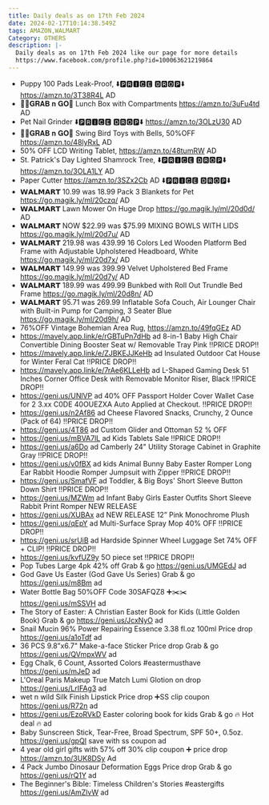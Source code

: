 ```yaml
---
title: Daily deals as on 17th Feb 2024
date: 2024-02-17T10:14:38.549Z
tags: AMAZON,WALMART
Category: OTHERS
description: |-
  Daily deals as on 17th Feb 2024 like our page for more details 
  https://www.facebook.com/profile.php?id=100063621219864
---
```

* Puppy 100 Pads Leak-Proof,
  ⬇️🅿🆁🅸🅲🅴 🅳🆁🅾🅿⬇️
  https://amzn.to/3T38R4L
  AD
* 🏃‍♀️𝐆𝐑𝐀𝐁 𝐧 𝐆𝐎🏃
  Lunch Box with Compartments
  https://amzn.to/3uFu4td
  AD 
* Pet  Nail Grinder
  ⬇️🅿🆁🅸🅲🅴 🅳🆁🅾🅿⬇️
  https://amzn.to/3OLzU30
  AD
* 🏃‍♀️𝐆𝐑𝐀𝐁 𝐧 𝐆𝐎🏃
  Swing Bird Toys with Bells,
  50%OFF
  https://amzn.to/48lyRxL
  AD
*  50% OFF 
  LCD Writing Tablet,
  https://amzn.to/48tumRW
  AD
* St. Patrick's Day Lighted Shamrock Tree, ⬇️🅿🆁🅸🅲🅴 🅳🆁🅾🅿⬇️
  https://amzn.to/3OLA1LY
  AD
*  Paper Cutter
  https://amzn.to/3SZx2Cb
  AD
  ⬇️🅿🆁🅸🅲🅴 🅳🆁🅾🅿⬇️
* 𝗪𝗔𝗟𝗠𝗔𝗥𝗧 
  10.99 was 18.99
  Pack 3 Blankets  for Pet 
  https://go.magik.ly/ml/20czq/
  AD
* 𝗪𝗔𝗟𝗠𝗔𝗥𝗧 
  Lawn Mower  On Huge Drop
  https://go.magik.ly/ml/20d0d/
  AD
* 𝗪𝗔𝗟𝗠𝗔𝗥𝗧 
  NOW $22.99  was $75.99
  MIXING BOWLS WITH LIDS
  https://go.magik.ly/ml/20d7u/
  AD
* 𝗪𝗔𝗟𝗠𝗔𝗥𝗧 
  219.98 was 439.99
  16 Colors Led Wooden Platform Bed Frame with Adjustable Upholstered Headboard, White
  https://go.magik.ly/ml/20d7x/
  AD
* 𝗪𝗔𝗟𝗠𝗔𝗥𝗧 
  149.99 was 399.99
  Velvet Upholstered Bed Frame
  https://go.magik.ly/ml/20d7y/
  AD
* 𝗪𝗔𝗟𝗠𝗔𝗥𝗧 
  189.99 was 499.99
  Bunkbed with Roll Out Trundle Bed Frame
  https://go.magik.ly/ml/20d8n/
  AD
* 𝗪𝗔𝗟𝗠𝗔𝗥𝗧 
  95.71 was 269.99
   Inflatable Sofa Couch, Air Lounger Chair with Built-in Pump for Camping, 3 Seater Blue
  https://go.magik.ly/ml/20d9h/
  AD
* 76%OFF
  Vintage Bohemian Area Rug,
  https://amzn.to/49fqGEz
  AD
* https://mavely.app.link/e/rGBTuPn7dHb   ad
  8-in-1 Baby High Chair Convertible Dining Booster Seat w/ Removable Tray Pink
  ‼PRICE DROP‼
* https://mavely.app.link/e/ZJBKEJJKeHb   ad
  Insulated Outdoor Cat House for Winter Feral Cat
  ‼PRICE DROP‼
* https://mavely.app.link/e/7rAe6KLLeHb  ad
  L-Shaped Gaming Desk 51 Inches Corner Office Desk with Removable Monitor Riser, Black
  ‼PRICE DROP‼
* https://geni.us/UNlVP   ad
  40% OFF 
  Passport Holder Cover Wallet Case for 2
  3.xx 
  C0DE 40OUEZXA  Auto Applied at Checkout.
  ‼PRICE DROP‼
* https://geni.us/n2Af86   ad
  Cheese Flavored Snacks, Crunchy, 2 Ounce (Pack of 64)
  ‼PRICE DROP‼
* https://geni.us/4T86   ad
  Custom Glider and Ottoman 
  52 % OFF
* https://geni.us/mBVA7lL   ad
  Kids Tablets Sale
  ‼PRICE DROP‼
* https://geni.us/a6Do   ad
  Camberly 24" Utility Storage Cabinet in Graphite Gray
  ‼PRICE DROP‼
* https://geni.us/v0fBX   ad
  kids Animal Bunny Baby Easter Romper Long Ear Rabbit Hoodie Romper Jumpsuit with Zipper
  ‼PRICE DROP‼
* https://geni.us/SmafVF   ad
  Toddler, & Big Boys' Short Sleeve Button Down Shirt
  ‼PRICE DROP‼
* https://geni.us/MZWm  ad
  Infant Baby Girls Easter Outfits Short Sleeve Rabbit Print Romper
  NEW RELEASE
* https://geni.us/XUBAx   ad
  NEW RELEASE
  12” Pink Monochrome Plush
* https://geni.us/qEpY   ad
  Multi-Surface Spray Mop 
  40% OFF
  ‼PRICE DROP‼
* https://geni.us/srUiB   ad 
  Hardside Spinner Wheel Luggage Set 
  74% OFF + CLIP! 
  ‼PRICE DROP‼
* https://geni.us/kvfUZ9y
  5O piece set
  ‼PRICE DROP‼
* Pop Tubes Large 4pk 
  42% off Grab & go 
  https://geni.us/UMGEdJ 
  ad 
* God Gave Us Easter (God Gave Us Series) 
  Grab & go 
  https://geni.us/m8Bm 
  ad
* Water Bottle  Bag 
  50%OFF
  Code 30SAFQZ8 ➕✂️✂️ 
  https://geni.us/mSSVH 
  ad
* The Story of Easter: A Christian Easter Book for Kids (Little Golden Book) 
  Grab & go 
  https://geni.us/JcxNyO 
  ad
* Snail Mucin 96% Power Repairing Essence 3.38 fl.oz 100ml
  Price drop 
  https://geni.us/a1oTdf 
  ad
* 36 PCS 9.8”x6.7" Make-a-face Sticker 
  Price drop 
  Grab & go 
  https://geni.us/QVmpxWV 
    ad
* Egg Chalk, 6 Count, Assorted Colors 
  #eastermusthave 
  https://geni.us/mJeD 
  ad
* L'Oreal Paris Makeup True Match Lumi Glotion on drop 
  https://geni.us/LrIFAg3 
  ad
* wet n wild Silk Finish Lipstick 
  Price drop ➕SS clip coupon
  https://geni.us/R72n 
  ad
* https://geni.us/EzoRVkD
  Easter coloring book for kids
  Grab & go
  🔥 Hot deal 🔥
  ad
* Baby Sunscreen Stick, Tear-Free, Broad Spectrum, SPF 50+, 0.5oz. 
  https://geni.us/gpQI 
  save with ss coupon
  ad
* 4 year old girl gifts with 57% off 
  30% clip coupon ➕ price drop 
  https://amzn.to/3UK8DSy Ad
* 4 Pack Jumbo Dinosaur Deformation Eggs
  Price drop 
  Grab & go 
  https://geni.us/rQ1Y 
  ad
* The Beginner's Bible: Timeless Children's Stories 
  #eastergifts 
  https://geni.us/AmZlvW 
  ad